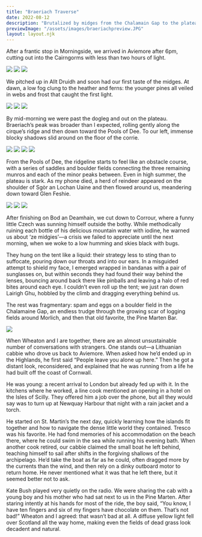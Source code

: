 ```yaml
---
title: "Braeriach Traverse"
date: 2022-08-12
description: "Brutalized by midges from the Chalamain Gap to the plateau"
previewImage: "/assets/images/braeriachpreview.JPG"
layout: layout.njk
---
```

After a frantic stop in Morningside, we arrived in Aviemore after 6pm, cutting out into the Cairngorms with less than two hours of light. 

![](/shoreleave/assets/images/IMG_1118.JPG)
![](/shoreleave/assets/images/IMG_1121.JPG)
![](/shoreleave/assets/images/IMG_1126.JPG)

We pitched up in Allt Druidh and soon had our first taste of the midges. At dawn, a low fog clung to the heather and ferns: the younger pines all veiled in webs and frost that caught the first light. 

![](/shoreleave/assets/images/IMG_1140.JPG)
![](/shoreleave/assets/images/IMG_1164.JPG)
![](/shoreleave/assets/images/IMG_1166.JPG)

By mid-morning we were past the dogleg and out on the plateau. Braeriach’s peak was broader than I expected, rolling gently along the cirque’s ridge and then down toward the Pools of Dee. To our left, immense blocky shadows slid around on the floor of the corrie.

![](/shoreleave/assets/images/IMG_1180.JPG)
![](/shoreleave/assets/images/IMG_1185.JPG)
![](/shoreleave/assets/images/IMG_1193.JPG)
![](/shoreleave/assets/images/IMG_1195.JPG)

From the Pools of Dee, the ridgeline starts to feel like an obstacle course, with a series of saddles and boulder fields connecting the three remaining munros and each of the minor peaks between. Even in high summer, the plateau is stark. As my phone died, a herd of reindeer appeared on the shoulder of Sgòr an Lochan Uaine and then flowed around us, meandering down toward Glen Feshie.

![](/shoreleave/assets/images/IMG_1221.JPG)
![](/shoreleave/assets/images/IMG_1231.JPG)
![](/shoreleave/assets/images/IMG_1240.JPG)

After finishing on Bod an Deamhain, we cut down to Corrour, where a funny little Czech was sunning himself outside the bothy. While methodically ruining each bottle of his delicious mountain water with iodine, he warned us about ‘ze midgies’—a crisis we failed to appreciate until the next morning, when we woke to a low humming and skies black with bugs. 

They hung on the tent like a liquid: their strategy less to sting than to suffocate, pouring down our throats and into our ears. In a misguided attempt to shield my face, I emerged wrapped in bandanas with a pair of sunglasses on, but within seconds they had found their way behind the lenses, bouncing around back there like pinballs and leaving a halo of red bites around each eye. I couldn’t even roll up the tent; we just ran down Lairigh Ghu, hobbled by the climb and dragging everything behind us.

The rest was fragmentary: spam and eggs on a boulder field in the Chalamaine Gap, an endless trudge through the growing scar of logging fields around Morlich, and then that old favorite, the Pine Marten Bar.

![](/shoreleave/assets/images/IMG_1244.JPG)

When Wheaton and I are together, there are an almost unsustainable number of conversations with strangers. One stands out—a Lithuanian cabbie who drove us back to Aviemore. When asked how he’d ended up in the Highlands, he first said “People leave you alone up here.” Then he got a distant look, reconsidered, and explained that he was running from a life he had built off the coast of Cornwall. 

He was young: a recent arrival to London but already fed up with it. In the kitchens where he worked, a line cook mentioned an opening in a hotel on the Isles of Scilly. They offered him a job over the phone, but all they would say was to turn up at Newquay Harbour that night with a rain jacket and a torch.

He started on St. Martin’s the next day, quickly learning how the islands fit together and how to navigate the dense little world they contained. Tresco was his favorite. He had fond memories of his accommodation on the beach there, where he could swim in the sea while running his evening bath. When another cook retired, our cabbie claimed the small boat he left behind, teaching himself to sail after shifts in the forgiving shallows of the archipelago. He’d take the boat as far as he could, often dragged more by the currents than the wind, and then rely on a dinky outboard motor to return home. He never mentioned what it was that he left there, but it seemed better not to ask.

Kate Bush played very quietly on the radio. We were sharing the cab with a young boy and his mother who had sat next to us in the Pine Marten. After staring intently at his hands for most of the ride, the boy said, “You know, I have ten fingers and six of my fingers have chocolate on them. That’s not bad!” Wheaton and I agreed: that wasn’t bad at all. A diffuse yellow light fell over Scotland all the way home, making even the fields of dead grass look decadent and natural.

